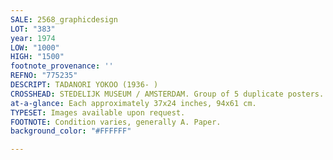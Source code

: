 ```yaml
---
SALE: 2568_graphicdesign
LOT: "383"
year: 1974
LOW: "1000"
HIGH: "1500"
footnote_provenance: ''
REFNO: "775235"
DESCRIPT: TADANORI YOKOO (1936- )
CROSSHEAD: STEDELIJK MUSEUM / AMSTERDAM. Group of 5 duplicate posters. 1974.
at-a-glance: Each approximately 37x24 inches, 94x61 cm.
TYPESET: Images available upon request.
FOOTNOTE: Condition varies, generally A. Paper.
background_color: "#FFFFFF"

---
```

